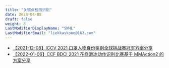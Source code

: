 ```yaml
---
title: "关键点检测识别"
date: 2023-04-08
draft: false
weight: 8
LastModifierDisplayName: "SWHL"
LastModifierEmail: "liekkaskono@163.com"
---
```

 
- [【2021-12-08】ICCV 2021 口罩人物身份鉴别全球挑战赛冠军方案分享](https://mp.weixin.qq.com/s/cmP-jJLbCTw-sIUQnZxmKw)
- [【2022-01-06】CCF BDCI 2021 花样滑冰动作识别比赛基于 MMAction2 的方案分享](https://zhuanlan.zhihu.com/p/439870162)
